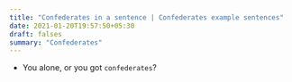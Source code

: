 ```yaml
---
title: "Confederates in a sentence | Confederates example sentences"
date: 2021-01-20T19:57:50+05:30
draft: falses
summary: "Confederates"
---
```

- You alone, or you got `confederates`?
                 
